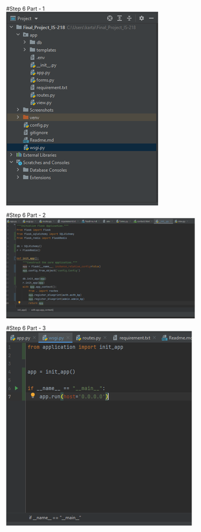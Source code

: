 #Step 6 Part - 1
![step3](Screenshots/Step-6-Part-1.PNG) 

#Step 6 Part - 2
![step3](Screenshots/Step-6-Part-2.PNG) 

#Step 6 Part - 3
![step3](Screenshots/Step-6-Part-3-01.PNG) 